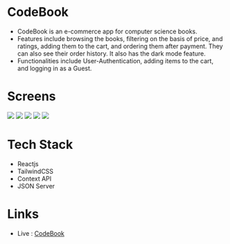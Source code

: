 # CodeBook

- CodeBook is an e-commerce app for computer science books.
- Features include browsing the books, filtering on the basis of price, and ratings, adding them to the
  cart, and ordering them after payment. They can also see their order history. It also has the dark
  mode feature.
- Functionalities include User-Authentication, adding items to the cart, and logging in as a Guest.

# Screens

![](https://res.cloudinary.com/dgqnvrab1/image/upload/v1676372816/screens/Screenshot_40_xvtycf.png)
![](https://res.cloudinary.com/dgqnvrab1/image/upload/v1676372817/screens/Screenshot_41_wlxc05.png)
![](https://res.cloudinary.com/dgqnvrab1/image/upload/v1676372857/screens/Screenshot_44_uv50ta.png)
![](https://res.cloudinary.com/dgqnvrab1/image/upload/v1676372816/screens/Screenshot_43_fiaddx.png)
![](https://res.cloudinary.com/dgqnvrab1/image/upload/v1676372816/screens/Screenshot_42_msnjpx.png)

# Tech Stack

- Reactjs
- TailwindCSS
- Context API
- JSON Server

# Links

- Live : [CodeBook](https://codebook-ui.netlify.app/)
